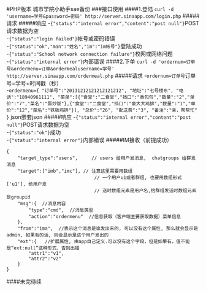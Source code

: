 #PHP版本 城市学院小助手sae备份
###接口使用
####1.登陆
`curl -d 'username=学号&password=密码' http://server.sinaapp.com/login.php`
#####请求
#####响应
-`{"status":"internal error","content":"post null"}`POST请求数据为空  
-`{"status":"login failed"}`帐号或密码错误  
-`{"status":"ok","man":"姓名","im":"im帐号"}`登陆成功  
-`{"status":"School network connection failure"}`校网或网络问题  
-`{"status":"internal error"}`内部错误
####2.下单
`curl -d 'ordernum=订单号&ordermenu=订单&ordermealusername=学号' http://server.sinaapp.com/ordermeal.php`
#####请求
-`ordernum=订单号`订单号=学号+时间戳（秒）  
-`ordermenu={
"订单号":"20131212121212121212",
"地址":"七号楼东",
"电话":"18940961111",
"菜单":[{"食堂":"二食堂","挡口":"香包包","数量":"2","单价":"7","菜名":"蛋炒饭"},{"食堂":"二食堂","挡口":"豪大大鸡排","数量":"1","单价":"12","菜名":"铁板鸡排"}],
"总价":"26",
"配送费":"3",
"备注":"亲，帮帮忙"
}` json嵌套json
#####响应
-`{"status":"internal error","content":"post null"}`POST请求数据为空  
-`{"status":"ok"}`成功  
-`{"status":"internal error"}`内部错误
#####IM接收（前提成功）
```
{  
	"target_type":"users",     // users 给用户发消息,  chatgroups 给群发消息  
	"target":["imb","imc"], // 注意这里需要用数组  
                                // 一个用户u1或者群组, 也要用数组形式 ['u1'], 给用户发  
                                // 送时数组元素是用户名,给群组发送时数组元素是groupid  
	"msg":{  //消息内容  
		"type":"cmd",  //消息类型  
		"action":"ordermenu"  //信息获取（客户端主要获取数据）菜单信息  
	},  
	"from":"ima",  //表示这个消息是谁发出来的, 可以没有这个属性, 那么就会显示是admin, 如果有的话, 则会显示是这个用户发出的  
	"ext":{   //扩展属性, 由app自己定义.可以没有这个字段，但是如果有，值不能是“ext:null“这种形式，否则出错  
		"attr1":"v1",  
		"attr2":"v2"  
	}  
}
```
####未完待续